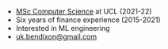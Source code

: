 - [MSc Computer Science](https://www.ucl.ac.uk/prospective-students/graduate/taught-degrees/computer-science-msc) at UCL (2021-22)
- Six years of finance experience (2015-2021)
- Interested in ML engineering
- uk.bendixon@gmail.com
<!--
**bndxn/bndxn** is a ✨ _special_ ✨ repository because its `README.md` (this file) appears on your GitHub profile.

Here are some ideas to get you started:

- 🔭 I’m currently working on ...
- 🌱 I’m currently learning ...
- 👯 I’m looking to collaborate on ...
- 🤔 I’m looking for help with ...
- 💬 Ask me about ...
- 📫 How to reach me: ...
- 😄 Pronouns: ...
- ⚡ Fun fact: ...
-->
